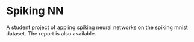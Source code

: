 # Spiking NN

A student project of appling spiking neural networks on the spiking mnist dataset.
The report is also available.
